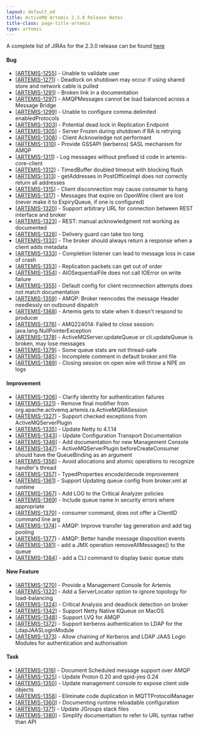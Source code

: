 ```yaml
--- 
layout: default_md
title: ActiveMQ Artemis 2.3.0 Release Notes
title-class: page-title-artemis
type: artemis
---
```


A complete list of JIRAs for the 2.3.0 release can be found [here](https://issues.apache.org/jira/secure/ReleaseNote.jspa?projectId=12315920&version=12341247)

#### Bug

* \[[ARTEMIS-1255](https://issues.apache.org/jira/browse/ARTEMIS-1255)\] - Unable to validate user
* \[[ARTEMIS-1271](https://issues.apache.org/jira/browse/ARTEMIS-1271)\] - Deadlock on shutdown may occur if using shared store and network cable is pulled
* \[[ARTEMIS-1291](https://issues.apache.org/jira/browse/ARTEMIS-1291)\] - Broken link in a documentation
* \[[ARTEMIS-1297](https://issues.apache.org/jira/browse/ARTEMIS-1297)\] - AMQPMessages cannot be load balanced across a Message Bridge
* \[[ARTEMIS-1299](https://issues.apache.org/jira/browse/ARTEMIS-1299)\] - Unable to configure comma delimited enabledProtocols
* \[[ARTEMIS-1303](https://issues.apache.org/jira/browse/ARTEMIS-1303)\] - Potential dead lock in Replication Endpoint
* \[[ARTEMIS-1305](https://issues.apache.org/jira/browse/ARTEMIS-1305)\] - Server Frozen during shutdown if RA is retrying
* \[[ARTEMIS-1308](https://issues.apache.org/jira/browse/ARTEMIS-1308)\] - Client Acknowledge not performant
* \[[ARTEMIS-1310](https://issues.apache.org/jira/browse/ARTEMIS-1310)\] - Provide GSSAPI (kerberos) SASL mechanism for AMQP
* \[[ARTEMIS-1311](https://issues.apache.org/jira/browse/ARTEMIS-1311)\] - Log messages without prefixed id code in artemis-core-client
* \[[ARTEMIS-1312](https://issues.apache.org/jira/browse/ARTEMIS-1312)\] - TimedBuffer doubled timeout with blocking flush
* \[[ARTEMIS-1313](https://issues.apache.org/jira/browse/ARTEMIS-1313)\] - getAddresses in PostOfficeImpl does not correctly return all addresses
* \[[ARTEMIS-1315](https://issues.apache.org/jira/browse/ARTEMIS-1315)\] - Client disconnection may cause consumer to hang
* \[[ARTEMIS-1317](https://issues.apache.org/jira/browse/ARTEMIS-1317)\] - Messages that expire on OpenWire client are lost (never make it to ExpiryQueue, if one is configured)
* \[[ARTEMIS-1320](https://issues.apache.org/jira/browse/ARTEMIS-1320)\] - Support arbitrary URL for connection between REST interface and broker
* \[[ARTEMIS-1323](https://issues.apache.org/jira/browse/ARTEMIS-1323)\] - REST: manual acknowledgment not working as documented
* \[[ARTEMIS-1328](https://issues.apache.org/jira/browse/ARTEMIS-1328)\] - Delivery guard can take too long
* \[[ARTEMIS-1332](https://issues.apache.org/jira/browse/ARTEMIS-1332)\] - The broker should always return a response when a client adds metadata
* \[[ARTEMIS-1333](https://issues.apache.org/jira/browse/ARTEMIS-1333)\] - Completion listener can lead to message loss in case of crash
* \[[ARTEMIS-1353](https://issues.apache.org/jira/browse/ARTEMIS-1353)\] - Replication packets can get out of order
* \[[ARTEMIS-1354](https://issues.apache.org/jira/browse/ARTEMIS-1354)\] - AIOSequentialFile does not call IOError on write failure
* \[[ARTEMIS-1355](https://issues.apache.org/jira/browse/ARTEMIS-1355)\] - Default config for client reconnection attempts does not match documentation
* \[[ARTEMIS-1359](https://issues.apache.org/jira/browse/ARTEMIS-1359)\] - AMQP: Broker reencodes the message Header needlessly on outbound dispatch
* \[[ARTEMIS-1368](https://issues.apache.org/jira/browse/ARTEMIS-1368)\] - Artemis gets to state when it doesn't respond to producer
* \[[ARTEMIS-1376](https://issues.apache.org/jira/browse/ARTEMIS-1376)\] - AMQ224014: Failed to close session: java.lang.NullPointerException
* \[[ARTEMIS-1378](https://issues.apache.org/jira/browse/ARTEMIS-1378)\] - ActiveMQServer.updateQueue or cli.updateQueue is broken, may lose messages
* \[[ARTEMIS-1379](https://issues.apache.org/jira/browse/ARTEMIS-1379)\] - Some queue stats are not thread-safe
* \[[ARTEMIS-1385](https://issues.apache.org/jira/browse/ARTEMIS-1385)\] - Incomplete comment in default broker.xml file
* \[[ARTEMIS-1389](https://issues.apache.org/jira/browse/ARTEMIS-1389)\] - Closing session on open wire will throw a NPE on logs

#### Improvement

* \[[ARTEMIS-1306](https://issues.apache.org/jira/browse/ARTEMIS-1306)\] - Clarify identity for authentication failures
* \[[ARTEMIS-1321](https://issues.apache.org/jira/browse/ARTEMIS-1321)\] - Remove final modifier from org.apache.activemq.artemis.ra.ActiveMQRASession
* \[[ARTEMIS-1327](https://issues.apache.org/jira/browse/ARTEMIS-1327)\] - Support checked exceptions from ActiveMQServerPlugin
* \[[ARTEMIS-1335](https://issues.apache.org/jira/browse/ARTEMIS-1335)\] - Update Netty to 4.1.14
* \[[ARTEMIS-1343](https://issues.apache.org/jira/browse/ARTEMIS-1343)\] - Update Configuration Transport Documentation
* \[[ARTEMIS-1346](https://issues.apache.org/jira/browse/ARTEMIS-1346)\] - Add documentation for new Management Console
* \[[ARTEMIS-1347](https://issues.apache.org/jira/browse/ARTEMIS-1347)\] - ActiveMQServerPlugin beforeCreateConsumer should have the QueueBinding as an argument
* \[[ARTEMIS-1356](https://issues.apache.org/jira/browse/ARTEMIS-1356)\] - Avoid allocations and atomic operations to recognize handler's thread
* \[[ARTEMIS-1357](https://issues.apache.org/jira/browse/ARTEMIS-1357)\] - TypedProperties encode/decode improvement
* \[[ARTEMIS-1361](https://issues.apache.org/jira/browse/ARTEMIS-1361)\] - Support Updating queue config from broker.xml at runtime
* \[[ARTEMIS-1367](https://issues.apache.org/jira/browse/ARTEMIS-1367)\] - Add LOG to the Critical Analyzer policies
* \[[ARTEMIS-1369](https://issues.apache.org/jira/browse/ARTEMIS-1369)\] - Include queue name in security errors where appropriate
* \[[ARTEMIS-1370](https://issues.apache.org/jira/browse/ARTEMIS-1370)\] - consumer command, does not offer a ClientID command line arg
* \[[ARTEMIS-1374](https://issues.apache.org/jira/browse/ARTEMIS-1374)\] - AMQP: Improve transfer tag generation and add tag pooling
* \[[ARTEMIS-1377](https://issues.apache.org/jira/browse/ARTEMIS-1377)\] - AMQP: Better handle message disposition events
* \[[ARTEMIS-1381](https://issues.apache.org/jira/browse/ARTEMIS-1381)\] - add a JMX operation removeAllMessages() to the queue
* \[[ARTEMIS-1384](https://issues.apache.org/jira/browse/ARTEMIS-1384)\] - add a CLI command to display basic queue stats

#### New Feature

* \[[ARTEMIS-1270](https://issues.apache.org/jira/browse/ARTEMIS-1270)\] - Provide a Management Console for Artemis
* \[[ARTEMIS-1322](https://issues.apache.org/jira/browse/ARTEMIS-1322)\] - Add a ServerLocator option to ignore topology for load-balancing
* \[[ARTEMIS-1324](https://issues.apache.org/jira/browse/ARTEMIS-1324)\] - Critical Analysis and deadlock detection on broker
* \[[ARTEMIS-1342](https://issues.apache.org/jira/browse/ARTEMIS-1342)\] - Support Netty Native KQueue on MacOS
* \[[ARTEMIS-1348](https://issues.apache.org/jira/browse/ARTEMIS-1348)\] - Support LVQ for AMQP
* \[[ARTEMIS-1372](https://issues.apache.org/jira/browse/ARTEMIS-1372)\] - Support kerberos authentication to LDAP for the LdapJAASLoginModule
* \[[ARTEMIS-1373](https://issues.apache.org/jira/browse/ARTEMIS-1373)\] - Allow chaining of Kerberos and LDAP JAAS Login Modules for authentication and authorisation

#### Task

* \[[ARTEMIS-1316](https://issues.apache.org/jira/browse/ARTEMIS-1316)\] - Document Scheduled message support over AMQP
* \[[ARTEMIS-1325](https://issues.apache.org/jira/browse/ARTEMIS-1325)\] - Update Proton 0.20 and qpid-jms 0.24
* \[[ARTEMIS-1350](https://issues.apache.org/jira/browse/ARTEMIS-1350)\] - Update management console to expose client side objects
* \[[ARTEMIS-1358](https://issues.apache.org/jira/browse/ARTEMIS-1358)\] - Eliminate code duplication in MQTTProtocolManager
* \[[ARTEMIS-1360](https://issues.apache.org/jira/browse/ARTEMIS-1360)\] - Documenting runtime reloadable configuration
* \[[ARTEMIS-1371](https://issues.apache.org/jira/browse/ARTEMIS-1371)\] - Update JGroups stack files
* \[[ARTEMIS-1380](https://issues.apache.org/jira/browse/ARTEMIS-1380)\] - Simplify documentation to refer to URL syntax rather than API
